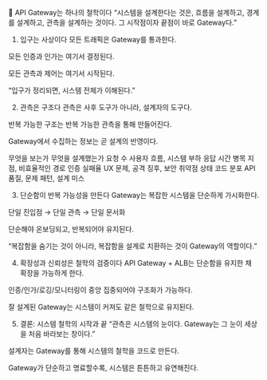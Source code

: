 🧠 API Gateway는 하나의 철학이다
“시스템을 설계한다는 것은, 흐름을 설계하고, 경계를 설계하고, 관측을 설계하는 것이다.
그 시작점이자 끝점이 바로 Gateway다.”

1. 입구는 사상이다
모든 트래픽은 Gateway를 통과한다.

모든 인증과 인가는 여기서 결정된다.

모든 관측과 제어는 여기서 시작된다.

“입구가 정리되면, 시스템 전체가 이해된다.”

2. 관측은 구조다
관측은 사후 도구가 아니라, 설계자의 도구다.

반복 가능한 구조는 반복 가능한 관측을 통해 만들어진다.

Gateway에서 수집하는 정보는 곧 설계의 반영이다.

무엇을 보는가	무엇을 설계했는가
요청 수	사용자 흐름, 시스템 부하
응답 시간	병목 지점, 비효율적인 경로
인증 실패율	UX 문제, 공격 징후, 보안 취약점
상태 코드 분포	API 품질, 문제 패턴, 설계 미스

3. 단순함이 반복 가능성을 만든다
Gateway는 복잡한 시스템을 단순하게 가시화한다.

단일 진입점 → 단일 관측 → 단일 문서화

단순해야 온보딩되고, 반복되어야 유지된다.

“복잡함을 숨기는 것이 아니라, 복잡함을 설계로 치환하는 것이 Gateway의 역할이다.”

4. 확장성과 신뢰성은 철학의 검증이다
API Gateway + ALB는 단순함을 유지한 채 확장을 가능하게 한다.

인증/인가/로깅/모니터링이 중앙 집중되어야 구조화가 가능하다.

잘 설계된 Gateway는 시스템이 커져도 같은 철학으로 유지된다.

5. 결론: 시스템 철학의 시작과 끝
“관측은 시스템의 눈이다.
Gateway는 그 눈이 세상을 처음 바라보는 창이다.”

설계자는 Gateway를 통해 시스템의 철학을 코드로 만든다.

Gateway가 단순하고 명료할수록, 시스템은 튼튼하고 유연해진다.